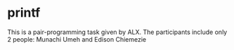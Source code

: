 # printf
This is a pair-programming task given by ALX. The participants include only 2 people: Munachi Umeh and Edison Chiemezie
